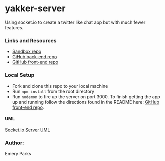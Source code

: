 # yakker-server
Using socket.io to create a twitter like chat app but with much fewer features.

### Links and Resources
* [Sandbox repo](https://codesandbox.io/s/ryzq74k9z4)
* [GiHub back-end repo](https://github.com/EmeryP/yakker-server)
* [GitHub front-end repo](https://github.com/EmeryP/yakker-client)


### Local Setup
* Fork and clone this repo to your local machine
* Run `npm install` from the root directory
* Run `nodemon` to fire up the server on port 3000. To finish getting the app up and running follow the directions found in the README here: [GitHub front-end repo](https://github.com/EmeryP/yakker-client).

#### UML
[Socket.io Server UML](/assets/socketio-server.jpg)

### Author: 
Emery Parks
